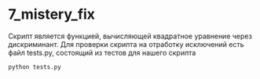 # 7_mistery_fix

Скрипт является функцией, вычисляющей квадратное уравнение через дискриминант. Для проверки скрипта на отработку исключений есть файл tests.py, состоящий из тестов для нашего скрипта

```sh
python tests.py 
```
